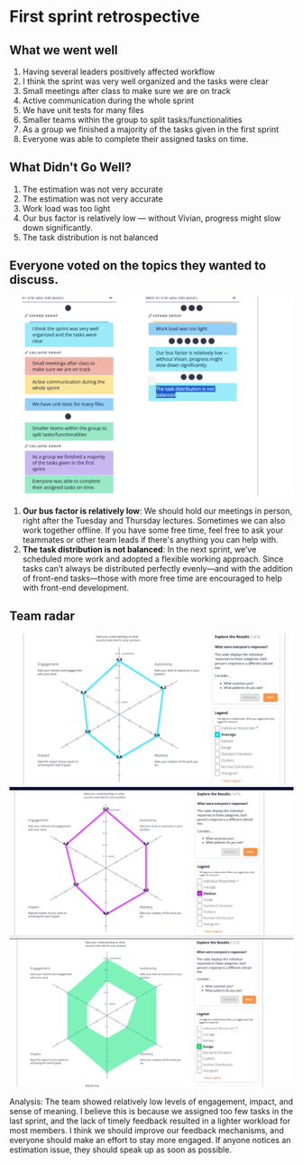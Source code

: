 # First sprint retrospective

## What we went well
1. Having several leaders positively affected workflow
2. I think the sprint was very well organized and the tasks were clear
3. Small meetings after class to make sure we are on track
4. Active communication during the whole sprint
5. We have unit tests for many files
6. Smaller teams within the group to split tasks/functionalities
7. As a group we finished a majority of the tasks given in the first sprint
8. Everyone was able to complete their assigned tasks on time.

## What Didn't Go Well?
1. The estimation was not very accurate
2. The estimation was not very accurate 
3.  Work load was too light
4. Our bus factor is relatively low — without Vivian, progress might slow down significantly.
5. The task distribution is not balanced

## Everyone voted on the topics they wanted to discuss.
![retrospective](/specs/img4doc/retrospective1.png)
1. **Our bus factor is relatively low**: We should hold our meetings in person, right after the Tuesday and Thursday lectures. Sometimes we can also work together offline. If you have some free time, feel free to ask your teammates or other team leads if there's anything you can help with.
2. **The task distribution is not balanced**: In the next sprint, we’ve scheduled more work and adopted a flexible working approach. Since tasks can’t always be distributed perfectly evenly—and with the addition of front-end tasks—those with more free time are encouraged to help with front-end development.

## Team radar
![Average](/specs/img4doc/average1.png)
![Median](/specs/img4doc/median1.png)
![Range](/specs/img4doc/range1.png)

Analysis: The team showed relatively low levels of engagement, impact, and sense of meaning. I believe this is because we assigned too few tasks in the last sprint, and the lack of timely feedback resulted in a lighter workload for most members. I think we should improve our feedback mechanisms, and everyone should make an effort to stay more engaged. If anyone notices an estimation issue, they should speak up as soon as possible.
